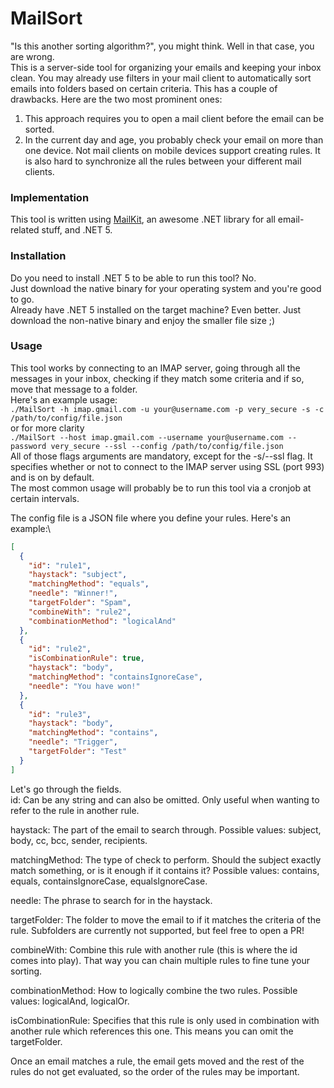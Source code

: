 # MailSort
"Is this another sorting algorithm?", you might think. 
Well in that case, you are wrong.\
This is a server-side tool for organizing your emails and keeping your inbox clean.
You may already use filters in your mail client to automatically sort emails into folders based on certain criteria.
This has a couple of drawbacks. Here are the two most prominent ones:
1) This approach requires you to open a mail client before the email can be sorted.
2) In the current day and age, you probably check your email on more than one device. Not mail clients on mobile devices support creating rules. It is also hard to synchronize all the rules between your different mail clients.

### Implementation
This tool is written using [MailKit](https://github.com/jstedfast/MailKit), an awesome .NET library for all email-related stuff, and .NET 5.

### Installation
Do you need to install .NET 5 to be able to run this tool? No.\
Just download the native binary for your operating system and you're good to go.\
Already have .NET 5 installed on the target machine? Even better. Just download the non-native binary and enjoy the smaller file size ;)

### Usage
This tool works by connecting to an IMAP server, going through all the messages in your inbox, checking if they match some criteria and if so, move that message to a folder.\
Here's an example usage:\
`./MailSort -h imap.gmail.com -u your@username.com -p very_secure -s -c /path/to/config/file.json`\
or for more clarity\
`./MailSort --host imap.gmail.com --username your@username.com --password very_secure --ssl --config /path/to/config/file.json`\
All of those flags arguments are mandatory, except for the -s/--ssl flag. It specifies whether or not to connect to the IMAP server using SSL (port 993) and is on by default.\
The most common usage will probably be to run this tool via a cronjob at certain intervals.

The config file is a JSON file where you define your rules. Here's an example:\
```json
[
  {
    "id": "rule1",
    "haystack": "subject",
    "matchingMethod": "equals",
    "needle": "Winner!",
    "targetFolder": "Spam",
    "combineWith": "rule2",
    "combinationMethod": "logicalAnd"
  },
  {
    "id": "rule2",
    "isCombinationRule": true,
    "haystack": "body",
    "matchingMethod": "containsIgnoreCase",
    "needle": "You have won!"
  },
  {
    "id": "rule3",
    "haystack": "body",
    "matchingMethod": "contains",
    "needle": "Trigger",
    "targetFolder": "Test"
  }
]
```
Let's go through the fields.\
id: Can be any string and can also be omitted. Only useful when wanting to refer to the rule in another rule.

haystack: The part of the email to search through. Possible values: subject, body, cc, bcc, sender, recipients.

matchingMethod: The type of check to perform. Should the subject exactly match something, or is it enough if it contains it? Possible values: contains, equals, containsIgnoreCase, equalsIgnoreCase.

needle: The phrase to search for in the haystack.

targetFolder: The folder to move the email to if it matches the criteria of the rule. Subfolders are currently not supported, but feel free to open a PR!

combineWith: Combine this rule with another rule (this is where the id comes into play). That way you can chain multiple rules to fine tune your sorting.

combinationMethod: How to logically combine the two rules. Possible values: logicalAnd, logicalOr.

isCombinationRule: Specifies that this rule is only used in combination with another rule which references this one. This means you can omit the targetFolder.

Once an email matches a rule, the email gets moved and the rest of the rules do not get evaluated, so the order of the rules may be important.
